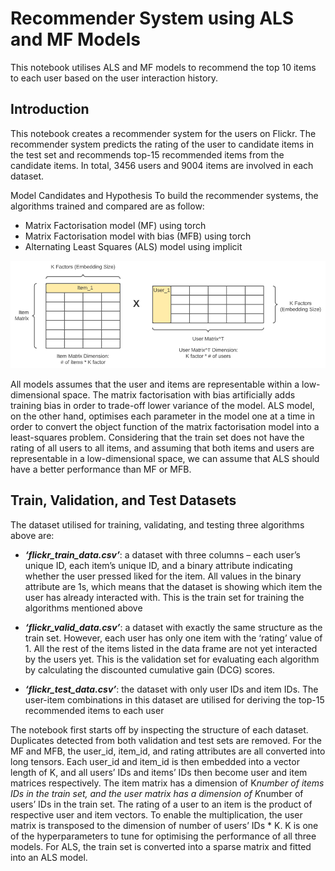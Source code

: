 # Recommender System using ALS and MF Models
This notebook utilises ALS and MF models to recommend the top 10 items to each user based on the user interaction history.

## Introduction 
This notebook creates a recommender system for the users on Flickr. The recommender system predicts the rating of the user to candidate items in the test set and recommends top-15 recommended items from the candidate items. In total, 3456 users and 9004 items are involved in each dataset. 

Model Candidates and Hypothesis 
To build the recommender systems, the algorithms trained and compared are as follow: 

*	Matrix Factorisation model (MF) using torch 
*	Matrix Factorisation model with bias (MFB) using torch 
*	Alternating Least Squares (ALS) model using implicit

![alt text](https://github.com/dahyeK0420/RecommenderSystem/blob/3aec14f52824ce2c5b19e7dce78ef9ff4291533c/Picture%201.png)

All models assumes that the user and items are representable within a low-dimensional space. The matrix factorisation with bias artificially adds training bias in order to trade-off lower variance of the model. ALS model, on the other hand, optimises each parameter in the model one at a time in order to convert the object function of the matrix factorisation model into a least-squares problem. Considering that the train set does not have the rating of all users to all items, and assuming that both items and users are representable in a low-dimensional space, we can assume that ALS should have a better performance than MF or MFB. 

## Train, Validation, and Test Datasets
The dataset utilised for training, validating, and testing three algorithms above are: 

*	***‘flickr_train_data.csv’***: a dataset with three columns – each user’s unique ID, each item’s unique ID, and a binary attribute indicating whether the user pressed liked for the item. All values in the binary attribute are 1s, which means that the dataset is showing which item the user has already interacted with. This is the train set for training the algorithms mentioned above 

*	***‘flickr_valid_data.csv’***: a dataset with exactly the same structure as the train set. However, each user has only one item with the ‘rating’ value of 1. All the rest of the items listed in the data frame are not yet interacted by the users yet. This is the validation set for evaluating each algorithm by calculating the discounted cumulative gain (DCG) scores. 

*	***‘flickr_test_data.csv’***: the dataset with only user IDs and item IDs. The user-item combinations in this dataset are utilised for deriving the top-15 recommended items to each user

The notebook first starts off by inspecting the structure of each dataset. Duplicates detected from both validation and test sets are removed. For the MF and MFB, the user_id, item_id, and rating attributes are all converted into long tensors. Each user_id and item_id is then embedded into a vector length of K, and all users’ IDs and items’ IDs then become user and item matrices respectively. The item matrix has a dimension of K*number of items IDs in the train set, and the user matrix has a dimension of K*number of users’ IDs in the train set. The rating of a user to an item is the product of respective user and item vectors. To enable the multiplication, the user matrix is transposed to the dimension of number of users’ IDs * K. K is one of the hyperparameters to tune for optimising the performance of all three models. For ALS, the train set is converted into a sparse matrix and fitted into an ALS model.

